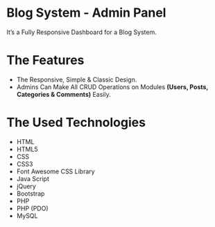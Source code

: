 # Blog System - Admin Panel
It’s a Fully Responsive Dashboard for a Blog System.

# The Features
* The Responsive, Simple & Classic Design.
* Admins Can Make All CRUD Operations on Modules **(Users, Posts, Categories & Comments)** Easily.

# The Used Technologies
* HTML
* HTML5
* CSS
* CSS3
* Font Awesome CSS Library
* Java Script
* jQuery
* Bootstrap
* PHP
* PHP (PDO)
* MySQL
